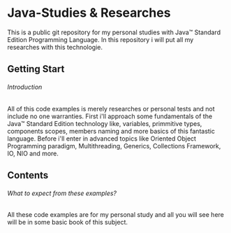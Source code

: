 # Java-Studies & Researches

This is a public git repository for my personal studies with Java™ Standard Edition Programming Language. In this repository i will put all my researches with this technologie.

## Getting Start
###### Introduction

All of this code examples is merely researches or personal tests and not include no one warranties. First i'll approach some fundamentals of the Java™ Standard Edition technology like, variables, primmitive types, components scopes, members naming and more basics of this fantastic language. Before i'll enter in advanced topics like Oriented Object Programming paradigm, Multithreading, Generics, Collections Framework, IO, NIO and more.  

## Contents
###### What to expect from these examples?

All these code examples are for my personal study and all you will see here will be in some basic book of this subject.



